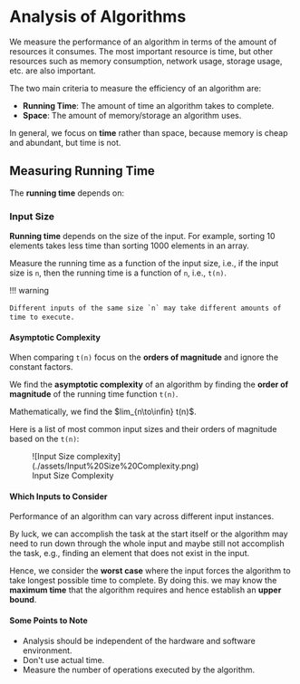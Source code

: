 # Analysis of Algorithms

We measure the performance of an algorithm in terms of the amount of resources it consumes. The most important resource is time, but other resources such as memory consumption, network usage, storage usage, etc. are also important.

The two main criteria to measure the efficiency of an algorithm are:

- **Running Time**: The amount of time an algorithm takes to complete.
- **Space**: The amount of memory/storage an algorithm uses.

In general, we focus on **time** rather than space, because memory is cheap and abundant, but time is not.

## Measuring Running Time

The **running time** depends on:

### Input Size

**Running time** depends on the size of the input. For example, sorting 10 elements takes less time than sorting 1000 elements in an array.

Measure the running time as a function of the input size, i.e., if the input size is `n`, then the running time is a function of `n`, i.e., `t(n)`.

!!! warning

    Different inputs of the same size `n` may take different amounts of time to execute.

#### Asymptotic Complexity

When comparing `t(n)` focus on the **orders of magnitude** and ignore the constant factors.

We find the **asymptotic complexity** of an algorithm by finding the **order of magnitude** of the running time function `t(n)`.

Mathematically, we find the $lim_{n\to\infin} t(n)$.

Here is a list of most common input sizes and their orders of magnitude based on the `t(n)`:

<figure markdown>
![Input Size complexity](./assets/Input%20Size%20Complexity.png)
<figcaption>Input Size Complexity</figcaption>
</figure>

#### Which Inputs to Consider

Performance of an algorithm can vary across different input instances.

By luck, we can accomplish the task at the start itself or the algorithm may need to run down through the whole input and maybe still not accomplish the task, e.g., finding an element that does not exist in the input.

Hence, we consider the **worst case** where the input forces the algorithm to take longest possible time to complete. By doing this. we may know the **maximum time** that the algorithm requires and hence establish an **upper bound**.

#### Some Points to Note

- Analysis should be independent of the hardware and software environment.
- Don't use actual time.
- Measure the number of operations executed by the algorithm.
